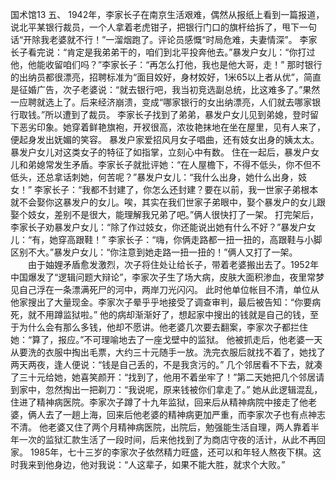 国术馆13
  五、   1942年，李家长子在南京生活艰难，偶然从报纸上看到一篇报道，说北平某银行裁员，一个人拿着老虎钳子，把银行门口的旗杆给拆了，甩下一句话“开除我老婆就不行！”一溜烟跑了。评论员感慨“时局危难，夫妻情深”。  李家长子看完说：“肯定是我弟弟干的，咱们到北平投奔他去。”暴发户女儿：“你打过他，他能收留咱们吗？”李家长子：“再怎么打他，我也是他大哥，走！”  那时银行的出纳员都很漂亮，招聘标准为“面目姣好，身材姣好，1米65以上者从优”，简直是征婚广告，次子老婆说：“就去银行吧，我当初竞选副总统，比这难多了。”果然一应聘就选上了。后来经济崩溃，变成“哪家银行的女出纳漂亮，人们就去哪家银行取钱。”所以遭到了裁员。  李家长子找到了弟弟，暴发户女儿见到弟媳，登时留下恶劣印象。她穿着鲜艳旗袍，开衩很高，浓妆艳抹地在坐在屋里，见有人来了，便起身发出妩媚的笑容。  暴发户家爱招风月女子唱曲，还有妓女出身的姨太太。暴发户女儿对这类女子的特征了如指掌，立刻心中有数。  住在一起后，暴发户女儿和弟媳常发生矛盾。李家长子就批评她：“在人屋檐下，不得不低头，你不但不低头，还总拿话刺她，何苦呢？”暴发户女儿：“我什么出身，她什么出身，妓女！”  李家长子：“我都不封建了，你怎么还封建？要在以前，我一世家子弟根本就不会娶你这暴发户的女儿。唉，其实在我们世家子弟眼中，娶个暴发户的女儿跟娶个妓女，差别不是很大，能理解我兄弟了吧。”俩人很快打了一架。  打完架后，李家长子劝暴发户女儿：“除了作过妓女，你还能说出她有什么不好？”暴发户女儿：“有，她穿高跟鞋！”  李家长子：“嗨，你俩走路都一扭一扭的，高跟鞋与小脚区别不大。”暴发户女儿：“你注意到她走路一扭一扭的！”俩人又打了一架。  　　由于妯娌矛盾愈发激烈，次子将住处让给长子，带着老婆搬出去了。1952年中国爆发了“逻辑问题大辩论”，李家次子生了场大病，皮肤大面积渗血，夜里常梦见自己浮在一条漂满死尸的河中，两岸刀光闪闪。  此时他单位帐目不清，单位从他家搜出了大量现金。李家次子晕乎乎地接受了调查审判，最后被告知：“你要病死，就不用蹲监狱啦。”  他的病却渐渐好了，想起家中搜出的钱就是自己的钱，至于为什么会有那么多钱，他却不愿讲。他老婆几次要去翻案，李家次子都拦住她：“算了，报应。”不可理喻地去了一座戈壁中的监狱。  他被抓走后，他老婆一天从要洗的衣服中掏出毛票，大约三十元随手一放。洗完衣服后就找不着了，她找了两天两夜，逢人便说：“钱是自己丢的，不是我贪污的。”  几个邻居看不下去，就凑了三十元给她，她喜笑颜开：“找到了，他用不着坐牢了！”第二天她把几个邻居请到家中，忽然掏出一把剃刀：“我说呢，原来钱被你们拿走了。”  她从此逻辑混乱，住进了精神病医院。李家次子蹲了十九年监狱，回来后从精神病院中接走了他老婆，俩人去了一趟上海，回来后他老婆的精神病更加严重，而李家次子也有点神志不清。  他老婆又住了两个月精神病医院，出院后，勉强能生活自理，两人靠着半年一次的监狱汇款生活了一段时间，后来他找到了为商店守夜的活计，从此不再回家。 1985年，七十三岁的李家次子依然精力旺盛，还可以和年轻人熬夜下棋。这时我来到他身边，他对我说：“人这辈子，如果不能大胜，就求个大败。” 
